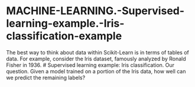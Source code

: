 # MACHINE-LEARNING.-Supervised-learning-example.-Iris-classification-example
The best way to think about data within Scikit-Learn is in terms of tables of data. For example, consider the Iris dataset, famously analyzed by Ronald Fisher in 1936. # Supervised learning example: Iris classification. Our question. Given a model trained on a portion of the Iris data, how well can we predict the remaining labels?
